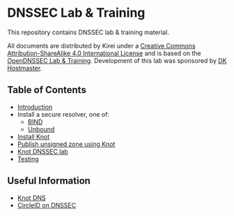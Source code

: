 # DNSSEC Lab & Training

This repository contains DNSSEC lab & training material.

All documents are distributed by Kirei under a [Creative Commons Attribution-ShareAlike 4.0 International License](https://creativecommons.org/licenses/by-sa/4.0/) and is based on the [OpenDNSSEC Lab & Training](https://github.com/opendnssec/odslab). Development of this lab was sponsored by [DK Hostmaster](https://www.dk-hostmaster.dk).

## Table of Contents

- [Introduction](intro.md)
- Install a secure resolver, one of:
    - [BIND](recursive-bind.md)
    - [Unbound](recursive-unbound.md)
- [Install Knot](knot-install.md)
- [Publish unsigned zone using Knot](publish-unsigned.md)
- [Knot DNSSEC lab](knot-dnssec.md)
- [Testing](testing.md)


## Useful Information

- [Knot DNS](https://www.knot-dns.cz/)
- [CircleID on DNSSEC](http://www.circleid.com/topics/dnssec)
